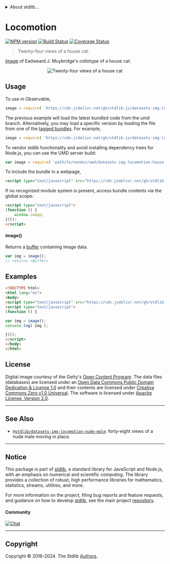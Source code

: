 <!--

@license Apache-2.0

Copyright (c) 2018 The Stdlib Authors.

Licensed under the Apache License, Version 2.0 (the "License");
you may not use this file except in compliance with the License.
You may obtain a copy of the License at

   http://www.apache.org/licenses/LICENSE-2.0

Unless required by applicable law or agreed to in writing, software
distributed under the License is distributed on an "AS IS" BASIS,
WITHOUT WARRANTIES OR CONDITIONS OF ANY KIND, either express or implied.
See the License for the specific language governing permissions and
limitations under the License.

-->


<details>
  <summary>
    About stdlib...
  </summary>
  <p>We believe in a future in which the web is a preferred environment for numerical computation. To help realize this future, we've built stdlib. stdlib is a standard library, with an emphasis on numerical and scientific computation, written in JavaScript (and C) for execution in browsers and in Node.js.</p>
  <p>The library is fully decomposable, being architected in such a way that you can swap out and mix and match APIs and functionality to cater to your exact preferences and use cases.</p>
  <p>When you use stdlib, you can be absolutely certain that you are using the most thorough, rigorous, well-written, studied, documented, tested, measured, and high-quality code out there.</p>
  <p>To join us in bringing numerical computing to the web, get started by checking us out on <a href="https://github.com/stdlib-js/stdlib">GitHub</a>, and please consider <a href="https://opencollective.com/stdlib">financially supporting stdlib</a>. We greatly appreciate your continued support!</p>
</details>

# Locomotion

[![NPM version][npm-image]][npm-url] [![Build Status][test-image]][test-url] [![Coverage Status][coverage-image]][coverage-url] <!-- [![dependencies][dependencies-image]][dependencies-url] -->

> Twenty-four views of a house cat.

<section class="intro">

[Image][muybridge:1887a] of Eadweard J. Muybridge's collotype of a house cat.

<!-- <image align="center" src="./data/image.jpg" alt="Twenty-four views of a house cat"> -->

<div class="image" align="center">
    <img src="https://cdn.jsdelivr.net/gh/stdlib-js/stdlib@36886e59df0d611b6d80cc6d58c8107d756c01c3/lib/node_modules/@stdlib/datasets/img-locomotion-house-cat/data/image.jpg" alt="Twenty-four views of a house cat">
    <br>
</div>

<!-- </image> -->

</section>

<!-- /.intro -->



<section class="usage">

## Usage

To use in Observable,

```javascript
image = require( 'https://cdn.jsdelivr.net/gh/stdlib-js/datasets-img-locomotion-house-cat@umd/browser.js' )
```
The previous example will load the latest bundled code from the umd branch. Alternatively, you may load a specific version by loading the file from one of the [tagged bundles](https://github.com/stdlib-js/datasets-img-locomotion-house-cat/tags). For example,

```javascript
image = require( 'https://cdn.jsdelivr.net/gh/stdlib-js/datasets-img-locomotion-house-cat@v0.2.0-umd/browser.js' )
```

To vendor stdlib functionality and avoid installing dependency trees for Node.js, you can use the UMD server build:

```javascript
var image = require( 'path/to/vendor/umd/datasets-img-locomotion-house-cat/index.js' )
```

To include the bundle in a webpage,

```html
<script type="text/javascript" src="https://cdn.jsdelivr.net/gh/stdlib-js/datasets-img-locomotion-house-cat@umd/browser.js"></script>
```

If no recognized module system is present, access bundle contents via the global scope:

```html
<script type="text/javascript">
(function () {
    window.image;
})();
</script>
```

#### image()

Returns a [buffer][@stdlib/buffer/ctor] containing image data.

```javascript
var img = image();
// returns <Buffer>
```

</section>

<!-- /.usage -->

<section class="examples">

<!-- TODO: more creative example. -->

## Examples

<!-- eslint no-undef: "error" -->

```html
<!DOCTYPE html>
<html lang="en">
<body>
<script type="text/javascript" src="https://cdn.jsdelivr.net/gh/stdlib-js/datasets-img-locomotion-house-cat@umd/browser.js"></script>
<script type="text/javascript">
(function () {

var img = image();
console.log( img );

})();
</script>
</body>
</html>
```

</section>

<!-- /.examples -->



<!-- <license> -->

## License

Digital image courtesy of the Getty's [Open Content Program][getty-open-content]. The data files (databases) are licensed under an [Open Data Commons Public Domain Dedication & License 1.0][pddl-1.0] and their contents are licensed under [Creative Commons Zero v1.0 Universal][cc0]. The software is licensed under [Apache License, Version 2.0][apache-license].

<!-- </license> -->

<!-- Section for related `stdlib` packages. Do not manually edit this section, as it is automatically populated. -->

<section class="related">

* * *

## See Also

-   <span class="package-name">[`@stdlib/datasets-img-locomotion-nude-male`][@stdlib/datasets/img-locomotion-nude-male]</span><span class="delimiter">: </span><span class="description">forty-eight views of a nude male moving in place.</span>

</section>

<!-- /.related -->

<!-- Section for all links. Make sure to keep an empty line after the `section` element and another before the `/section` close. -->


<section class="main-repo" >

* * *

## Notice

This package is part of [stdlib][stdlib], a standard library for JavaScript and Node.js, with an emphasis on numerical and scientific computing. The library provides a collection of robust, high performance libraries for mathematics, statistics, streams, utilities, and more.

For more information on the project, filing bug reports and feature requests, and guidance on how to develop [stdlib][stdlib], see the main project [repository][stdlib].

#### Community

[![Chat][chat-image]][chat-url]

---

## Copyright

Copyright &copy; 2016-2024. The Stdlib [Authors][stdlib-authors].

</section>

<!-- /.stdlib -->

<!-- Section for all links. Make sure to keep an empty line after the `section` element and another before the `/section` close. -->

<section class="links">

[npm-image]: http://img.shields.io/npm/v/@stdlib/datasets-img-locomotion-house-cat.svg
[npm-url]: https://npmjs.org/package/@stdlib/datasets-img-locomotion-house-cat

[test-image]: https://github.com/stdlib-js/datasets-img-locomotion-house-cat/actions/workflows/test.yml/badge.svg?branch=v0.2.0
[test-url]: https://github.com/stdlib-js/datasets-img-locomotion-house-cat/actions/workflows/test.yml?query=branch:v0.2.0

[coverage-image]: https://img.shields.io/codecov/c/github/stdlib-js/datasets-img-locomotion-house-cat/main.svg
[coverage-url]: https://codecov.io/github/stdlib-js/datasets-img-locomotion-house-cat?branch=main

<!--

[dependencies-image]: https://img.shields.io/david/stdlib-js/datasets-img-locomotion-house-cat.svg
[dependencies-url]: https://david-dm.org/stdlib-js/datasets-img-locomotion-house-cat/main

-->

[chat-image]: https://img.shields.io/gitter/room/stdlib-js/stdlib.svg
[chat-url]: https://app.gitter.im/#/room/#stdlib-js_stdlib:gitter.im

[stdlib]: https://github.com/stdlib-js/stdlib

[stdlib-authors]: https://github.com/stdlib-js/stdlib/graphs/contributors

[cli-section]: https://github.com/stdlib-js/datasets-img-locomotion-house-cat#cli
[cli-url]: https://github.com/stdlib-js/datasets-img-locomotion-house-cat/tree/cli
[@stdlib/datasets-img-locomotion-house-cat]: https://github.com/stdlib-js/datasets-img-locomotion-house-cat/tree/main

[umd]: https://github.com/umdjs/umd
[es-module]: https://developer.mozilla.org/en-US/docs/Web/JavaScript/Guide/Modules

[deno-url]: https://github.com/stdlib-js/datasets-img-locomotion-house-cat/tree/deno
[deno-readme]: https://github.com/stdlib-js/datasets-img-locomotion-house-cat/blob/deno/README.md
[umd-url]: https://github.com/stdlib-js/datasets-img-locomotion-house-cat/tree/umd
[umd-readme]: https://github.com/stdlib-js/datasets-img-locomotion-house-cat/blob/umd/README.md
[esm-url]: https://github.com/stdlib-js/datasets-img-locomotion-house-cat/tree/esm
[esm-readme]: https://github.com/stdlib-js/datasets-img-locomotion-house-cat/blob/esm/README.md
[branches-url]: https://github.com/stdlib-js/datasets-img-locomotion-house-cat/blob/main/branches.md

[getty-open-content]: http://www.getty.edu/about/opencontent.html

[pddl-1.0]: http://opendatacommons.org/licenses/pddl/1.0/

[cc0]: https://creativecommons.org/publicdomain/zero/1.0

[apache-license]: https://www.apache.org/licenses/LICENSE-2.0

[muybridge:1887a]: http://www.getty.edu/art/collection/objects/40918/eadweard-j-muybridge-animal-locomotion-american-1887/

[@stdlib/buffer/ctor]: https://github.com/stdlib-js/buffer-ctor/tree/umd

<!-- <related-links> -->

[@stdlib/datasets/img-locomotion-nude-male]: https://github.com/stdlib-js/datasets-img-locomotion-nude-male/tree/umd

<!-- </related-links> -->

</section>

<!-- /.links -->
